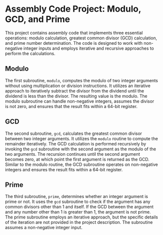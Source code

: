 # Assembly Code Project: Modulo, GCD, and Prime

This project contains assembly code that implements three essential operations: modulo calculation, greatest common divisor (GCD) calculation, and prime number determination. The code is designed to work with non-negative integer inputs and employs iterative and recursive approaches to perform the calculations.

## Modulo

The first subroutine, `modulo`, computes the modulo of two integer arguments without using multiplication or division instructions. It utilizes an iterative approach to iteratively subtract the divisor from the dividend until the dividend is less than the divisor. The resulting value is the modulo. The modulo subroutine can handle non-negative integers, assumes the divisor is not zero, and ensures that the result fits within a 64-bit register.

## GCD

The second subroutine, `gcd`, calculates the greatest common divisor between two integer arguments. It utilizes the `modulo` routine to compute the remainder iteratively. The GCD calculation is performed recursively by invoking the `gcd` subroutine with the second argument as the modulo of the two arguments. The recursion continues until the second argument becomes zero, at which point the first argument is returned as the GCD. Similar to the modulo routine, the GCD subroutine operates on non-negative integers and ensures the result fits within a 64-bit register.

## Prime

The third subroutine, `prime`, determines whether an integer argument is prime or not. It uses the `gcd` subroutine to check if the argument has any common divisors other than 1 and itself. If the GCD between the argument and any number other than 1 is greater than 1, the argument is not prime. The prime subroutine employs an iterative approach, but the specific details of the iteration are not provided in the project description. The subroutine assumes a non-negative integer input.

